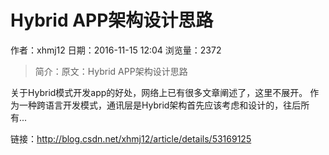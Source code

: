 # Hybrid APP架构设计思路
作者：xhmj12
日期：2016-11-15 12:04
浏览量：2372
> 简介：原文：Hybrid
 APP架构设计思路

关于Hybrid模式开发app的好处，网络上已有很多文章阐述了，这里不展开。
作为一种跨语言开发模式，通讯层是Hybrid架构首先应该考虑和设计的，往后所有...

 链接：http://blog.csdn.net/xhmj12/article/details/53169125
